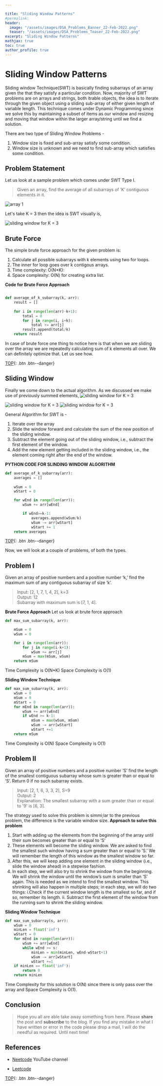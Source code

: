 ```yaml
---

title: "Sliding Window Patterns"
#permalink: 
header:
  image: "/assets/images/DSA_Problems_Banner_22-Feb-2022.png"
  teaser: "/assets/images/DSA_Problems_Teaser_22-Feb-2022.png"
excerpt: "Sliding Window Patterns"
mathjax: true
toc: true
author_profile: true
---
```


# Sliding Window Patterns
Sliding window Technique(SWT) is basically finding subarrays of an array given the that they satisfy a particular condition.
Now, majority of SWT problems are on arrays and strings, both itrable objects, the idea is to iterate through the given object using a sliding sub-array of either given length of variable length. This technique comes under Dynamic Programming since we solve this by maintaining a subset of items as our window and resizing and moving that window within the larger array/string until we find a solution.

There are two type of Sliding Window Problems -
1. Window size is fixed and sub-array satisfy some condition.
2. Window size is unknown and we need to find sub-array which satisfies some condition.

## Problem Statement
Let us look at a sample problem which comes under SWT Type I.
> Given an array, find the average of all subarrays of ‘K’ contiguous elements in it.

<img src="{{ site.url }}{{ site.baseurl }}/assets/images/sliding_window.png" alt="array 1">

Let's take K = 3 then the idea is SWT visually is,

<img src="{{ site.url }}{{ site.baseurl }}/assets/images/sliding_window_diagram.png" alt="sliding window for K = 3">


## Brute Force
The simple brute force approach for the given problem is:

1. Calculate all possible subarrays with k elements using two for loops.
2. The inner for loop goes over k contigous arrays.
3. Time complexity: O(N*K):
4. Space complexity: O(N) for creating extra list.

**Code for Brute Force Approach**
```python

def average_of_k_subarray(k, arr):
    result = []
    
    for i in range(len(arr)-k+1):
        total = 0
        for j in range(i, i+k):
            total += arr[j]
        result.append(total/k)
    return result

```

In case of brute force one thing to notice here is that when we are sliding over the array we are repeatedly calculating sum of k elements all over. We can definitely optimize that. Let us see how.

[TOP](#){: .btn .btn--danger}

## Sliding Window
Finally we come down to the actual algorithm. As we discussed we make use of previously summed elements,
<img src="{{ site.url }}{{ site.baseurl }}/assets/images/sliding_window2.png" alt="sliding window for K = 3">

<img src="{{ site.url }}{{ site.baseurl }}/assets/images/sliding_window3.png" alt="sliding window for K = 3">

<img src="{{ site.url }}{{ site.baseurl }}/assets/images/sliding_window4.png" alt="sliding window for K = 3">

General Algorithm for SWT is -
1. Iterate over the array
2. Slide the window forward and calculate the sum of the new position of the sliding window.
3. Subtract the element going out of the sliding window, i.e., subtract the first element of the window.
4. Add the new element getting included in the sliding window, i.e., the element coming right after the end of the window.

**PYTHON CODE FOR SLINDING WINDOW ALGORITHM**
```python
def average_of_k_subarray(arr):
    averages = []
    
    wSum = 0
    wStart = 0

    for wEnd in range(len(arr)):
        wSum += arr[wEnd]

        if wEnd>=k-1:
            averages.append(wSum/k)
            wSum -= arr[wStart]
            wStart += 1
    return averages
```


[TOP](#){: .btn .btn--danger}

Now, we will look at a couple of problems, of both the types.

## Problem I
Given an array of positive numbers and a positive number ‘k,’ find the maximum sum of any contiguous subarray of size ‘k’.

> Input: [2, 1, 7, 1, 4, 2], k=3 <br />
Output: 12<br />
Subarray with maximum sum is [7, 1, 4].


**Brute Force Approach**
Let us look at brute force approach
```python
def max_sum_subarray(k, arr):

    mSum = 0
    wSum = 0

    for i in range(len(arr)):
        for j in range(i-k+1):
            wSum += arr[j]
        mSum = max(mSum, wSum)
    return mSum

```
Time Complexity is O(N*K)
Space Complexity is O(1)

**Sliding Window Technique**
```python
def max_sum_subarray(k, arr):
    wSum = 0
    mSum = 0
    mStart = 0
    for mEnd in range(len(arr)):
        wSum += arr[wEnd]
        if wEnd >= k-1:
            mSum = max(wSum, mSum)
            wSum -= arr[wStart]
            wStart +=1
    return mSum
```
Time Complexity is O(N)
Space Complexity is O(1)

## Problem II
Given an array of positive numbers and a positive number ‘S’ find the length of the smallest contiguous subarray whose sum is greater than or equal to ‘S’. Return 0 if no such subarray exists.

> Input: [2, 1, 6, 3, 3, 2], S=9 <br />
Output: 2<br />
Explanation: The smallest subarray with a sum greater than or equal to '9' is [6, 3].

The strategy used to solve this problem is simmi;lar to the previous problem, the difference is the variable window size.
**Approach to solve this problem**
1. Start with adding up the elements from the beginning of the array until their sum becomes greater than or equal to ‘S’
2. These elements will become the sliding window. We are asked to find the smallest such window having a sum greater than or equal to ‘S.’ We will remember the length of this window as the smallest window so far.
3. After this, we will keep adding one element in the sliding window (i.e., slide the window ahead) in a stepwise fashion.
4. In each step, we will also try to shrink the window from the beginning. We will shrink the window until the window’s sum is smaller than ‘S’ again. This is needed as we intend to find the smallest window. This shrinking will also happen in multiple steps; in each step, we will do two things:
    i.Check if the current window length is the smallest so far, and if so, remember its length.
    ii. Subtract the first element of the window from the running sum to shrink the sliding window.



**Sliding Window Technique**
```python
def max_sum_subarray(s, arr):
    wSum = 0
    minLen = float('inf')
    wStart = 0
    for mEnd in range(len(arr)):
        wSum += arr[wEnd]
        while wEnd >= s:
            minLen = min(minLen, wEnd-wStart+1)
            wSum -= arr[wStart]
            wStart +=1
    if minLen == float('inf'):
        return 0
    return minLen
```
Time Complexity for this solution is O(N) since there is only pass over the array and Space Complexity is O(1).


## Conclusion




> Hope you all are able take away something from here. Please **share** the post and **subscribe** to the blog.
If you find any mistake in what I have written or error in the code please drop a mail, I will do the needful as required. Until next time!





## References 

- [Neetcode](https://www.youtube.com/c/NeetCode) YouTube channel

- [Leetcode](https://leetcode.com/)


[TOP](#){: .btn .btn--danger}